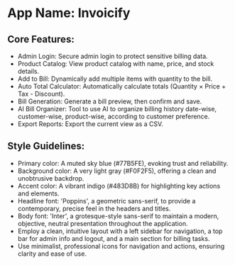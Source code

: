 # **App Name**: Invoicify

## Core Features:

- Admin Login: Secure admin login to protect sensitive billing data.
- Product Catalog: View product catalog with name, price, and stock details.
- Add to Bill: Dynamically add multiple items with quantity to the bill.
- Auto Total Calculator: Automatically calculate totals (Quantity × Price + Tax - Discount).
- Bill Generation: Generate a bill preview, then confirm and save.
- AI Bill Organizer: Tool to use AI to organize billing history date-wise, customer-wise, product-wise, according to customer preference.
- Export Reports: Export the current view as a CSV.

## Style Guidelines:

- Primary color: A muted sky blue (#77B5FE), evoking trust and reliability.
- Background color: A very light gray (#F0F2F5), offering a clean and unobtrusive backdrop.
- Accent color: A vibrant indigo (#483D8B) for highlighting key actions and elements.
- Headline font: 'Poppins', a geometric sans-serif, to provide a contemporary, precise feel in the headers and titles.
- Body font: 'Inter', a grotesque-style sans-serif to maintain a modern, objective, neutral presentation throughout the application.
- Employ a clean, intuitive layout with a left sidebar for navigation, a top bar for admin info and logout, and a main section for billing tasks.
- Use minimalist, professional icons for navigation and actions, ensuring clarity and ease of use.